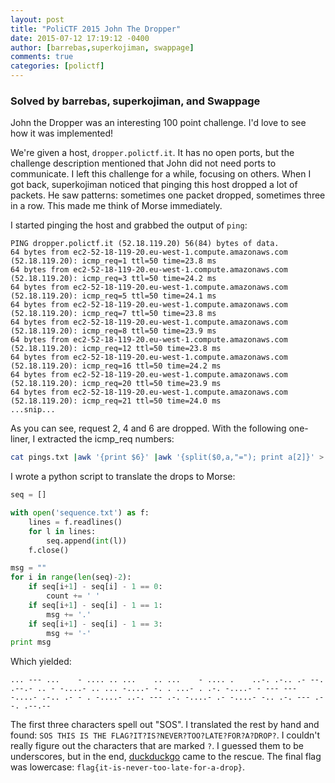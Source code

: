 ```yaml
---
layout: post
title: "PoliCTF 2015 John The Dropper"
date: 2015-07-12 17:19:12 -0400
author: [barrebas,superkojiman, swappage]
comments: true
categories: [polictf]
---
```


### Solved by barrebas, superkojiman, and Swappage

John the Dropper was an interesting 100 point challenge. I'd love to see how it was implemented!

<!--more-->

We're given a host, `dropper.polictf.it`. It has no open ports, but the challenge description mentioned that John did not need ports to communicate. I left this challenge for a while, focusing on others. When I got back, superkojiman noticed that pinging this host dropped a lot of packets. He saw patterns: sometimes one packet dropped, sometimes three in a row. This made me think of Morse immediately. 

I started pinging the host and grabbed the output of `ping`:

```
PING dropper.polictf.it (52.18.119.20) 56(84) bytes of data.
64 bytes from ec2-52-18-119-20.eu-west-1.compute.amazonaws.com (52.18.119.20): icmp_req=1 ttl=50 time=23.8 ms
64 bytes from ec2-52-18-119-20.eu-west-1.compute.amazonaws.com (52.18.119.20): icmp_req=3 ttl=50 time=24.2 ms
64 bytes from ec2-52-18-119-20.eu-west-1.compute.amazonaws.com (52.18.119.20): icmp_req=5 ttl=50 time=24.1 ms
64 bytes from ec2-52-18-119-20.eu-west-1.compute.amazonaws.com (52.18.119.20): icmp_req=7 ttl=50 time=23.8 ms
64 bytes from ec2-52-18-119-20.eu-west-1.compute.amazonaws.com (52.18.119.20): icmp_req=8 ttl=50 time=23.9 ms
64 bytes from ec2-52-18-119-20.eu-west-1.compute.amazonaws.com (52.18.119.20): icmp_req=12 ttl=50 time=23.8 ms
64 bytes from ec2-52-18-119-20.eu-west-1.compute.amazonaws.com (52.18.119.20): icmp_req=16 ttl=50 time=24.2 ms
64 bytes from ec2-52-18-119-20.eu-west-1.compute.amazonaws.com (52.18.119.20): icmp_req=20 ttl=50 time=23.9 ms
64 bytes from ec2-52-18-119-20.eu-west-1.compute.amazonaws.com (52.18.119.20): icmp_req=21 ttl=50 time=24.0 ms
...snip...
```

As you can see, request 2, 4 and 6 are dropped. With the following one-liner, I extracted the icmp_req numbers:

```bash
cat pings.txt |awk '{print $6}' |awk '{split($0,a,"="); print a[2]}' > sequence.txt
```

I wrote a python script to translate the drops to Morse:

```python
seq = []

with open('sequence.txt') as f:
    lines = f.readlines()
    for l in lines:
        seq.append(int(l))
    f.close()

msg = ""
for i in range(len(seq)-2):
    if seq[i+1] - seq[i] - 1 == 0:
        count += ' '
    if seq[i+1] - seq[i] - 1 == 1:
        msg += '.'
    if seq[i+1] - seq[i] - 1 == 3:
        msg += '-'
print msg
```

Which yielded:

```
... --- ...    - .... .. ...    .. ...    - .... .    ..-. .-.. .- --. .--.- .. - -....- .. ... -....- -. . ...- . .-. -....- - --- --- -....- .-.. .- - . -....- ..-. --- .-. -....- .- -....- -.. .-. --- .--. .--.--   
```

The first three characters spell out "SOS". I translated the rest by hand and found: `SOS THIS IS THE FLAG?IT?IS?NEVER?TOO?LATE?FOR?A?DROP?`. I couldn't really figure out the characters that are marked `?`. I guessed them to be underscores, but in the end, [duckduckgo](https://duckduckgo.com/?q=...+---+...++++-+....+..+...++++..+...++++-+....+.++++..-.+.-..+.-+--.+.--.-+..+-+-....-+..+...+-....-+-.+.+...-+.+.-.+-....-+-+---+---+-....-+.-..+.-+-+.+-....-+..-.+---+.-.+-....-+.-+-....-+-..+.-.+---+.--.+.--.--++++morse&ia=answer) came to the rescue. The final flag was lowercase: `flag{it-is-never-too-late-for-a-drop}`. 

